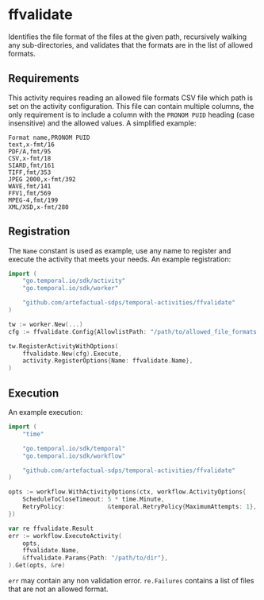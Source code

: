 # ffvalidate

Identifies the file format of the files at the given path, recursively walking
any sub-directories, and validates that the formats are in the list of allowed
formats.

## Requirements

This activity requires reading an allowed file formats CSV file which path is
set on the activity configuration. This file can contain multiple columns, the
only requirement is to include a column with the `PRONOM PUID` heading (case
insensitive) and the allowed values. A simplified example:

```csv
Format name,PRONOM PUID
text,x-fmt/16
PDF/A,fmt/95
CSV,x-fmt/18
SIARD,fmt/161
TIFF,fmt/353
JPEG 2000,x-fmt/392
WAVE,fmt/141
FFV1,fmt/569
MPEG-4,fmt/199
XML/XSD,x-fmt/280
```

## Registration

The `Name` constant is used as example, use any name to register and execute
the activity that meets your needs. An example registration:

```go
import (
    "go.temporal.io/sdk/activity"
    "go.temporal.io/sdk/worker"

    "github.com/artefactual-sdps/temporal-activities/ffvalidate"
)

tw := worker.New(...)
cfg := ffvalidate.Config{AllowlistPath: "/path/to/allowed_file_formats.csv"}

tw.RegisterActivityWithOptions(
    ffvalidate.New(cfg).Execute,
    activity.RegisterOptions{Name: ffvalidate.Name},
)
```

## Execution

An example execution:

```go
import (
    "time"

    "go.temporal.io/sdk/temporal"
    "go.temporal.io/sdk/workflow"

    "github.com/artefactual-sdps/temporal-activities/ffvalidate"
)

opts := workflow.WithActivityOptions(ctx, workflow.ActivityOptions{
    ScheduleToCloseTimeout: 5 * time.Minute,
    RetryPolicy:            &temporal.RetryPolicy{MaximumAttempts: 1},
})

var re ffvalidate.Result
err := workflow.ExecuteActivity(
    opts,
    ffvalidate.Name,
    &ffvalidate.Params{Path: "/path/to/dir"},
).Get(opts, &re)
```

`err` may contain any non validation error. `re.Failures` contains a list of
files that are not an allowed format.
